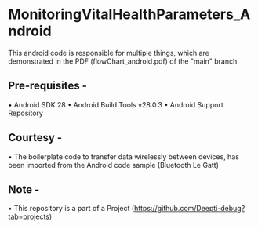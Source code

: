 
MonitoringVitalHealthParameters_Android
===================================

This android code is responsible for multiple things, which are
demonstrated in the PDF (flowChart_android.pdf) of the "main" branch

Pre-requisites -
----------------
• Android SDK 28
• Android Build Tools v28.0.3
• Android Support Repository


Courtesy -
----------
• The boilerplate code to transfer data wirelessly between devices, has been imported from the Android code sample (Bluetooth Le Gatt)

Note -
------
• This repository is a part of a Project (https://github.com/Deepti-debug?tab=projects)
